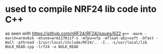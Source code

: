 # used to compile NRF24 lib code into C++

as seen with https://github.com/nRF24/RF24/issues/622
`g++ -marm -march=armv6zk -mtune=arm1176jzf-s -mfpu=vfp -mfloat-abi=soft -Ofast -Wall -pthread -I/usr/local/include/RF24/.. -I.. -L/usr/local/lib BULK_READ.cpp -lrf24 -o BULK_READ`
                                                                                    


